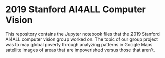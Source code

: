 # 2019 Stanford AI4ALL Computer Vision

This repository contains the Jupyter notebook files that the 2019 Stanford AI4ALL computer vision group worked on. The topic of our group project was to map global poverty through analyzing patterns in Google Maps satellite images of areas that are impoverished versus those that aren't.  
